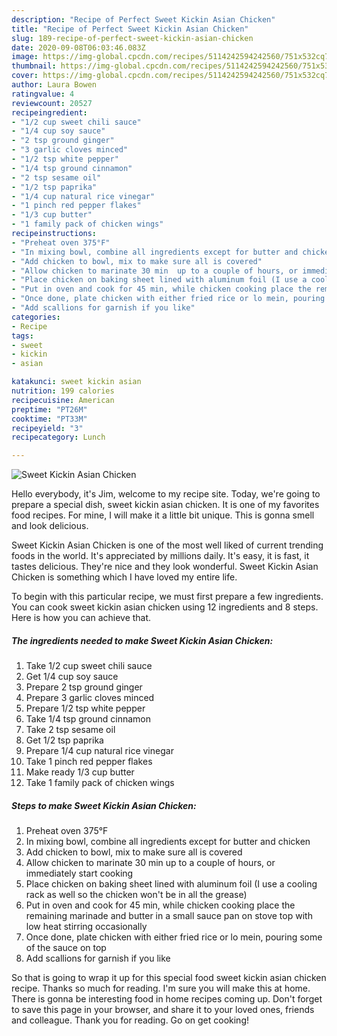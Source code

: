 ```yaml
---
description: "Recipe of Perfect Sweet Kickin Asian Chicken"
title: "Recipe of Perfect Sweet Kickin Asian Chicken"
slug: 189-recipe-of-perfect-sweet-kickin-asian-chicken
date: 2020-09-08T06:03:46.083Z
image: https://img-global.cpcdn.com/recipes/5114242594242560/751x532cq70/sweet-kickin-asian-chicken-recipe-main-photo.jpg
thumbnail: https://img-global.cpcdn.com/recipes/5114242594242560/751x532cq70/sweet-kickin-asian-chicken-recipe-main-photo.jpg
cover: https://img-global.cpcdn.com/recipes/5114242594242560/751x532cq70/sweet-kickin-asian-chicken-recipe-main-photo.jpg
author: Laura Bowen
ratingvalue: 4
reviewcount: 20527
recipeingredient:
- "1/2 cup sweet chili sauce"
- "1/4 cup soy sauce"
- "2 tsp ground ginger"
- "3 garlic cloves minced"
- "1/2 tsp white pepper"
- "1/4 tsp ground cinnamon"
- "2 tsp sesame oil"
- "1/2 tsp paprika"
- "1/4 cup natural rice vinegar"
- "1 pinch red pepper flakes"
- "1/3 cup butter"
- "1 family pack of chicken wings"
recipeinstructions:
- "Preheat oven 375°F"
- "In mixing bowl, combine all ingredients except for butter and chicken"
- "Add chicken to bowl, mix to make sure all is covered"
- "Allow chicken to marinate 30 min  up to a couple of hours, or immediately start cooking"
- "Place chicken on baking sheet lined with aluminum foil (I use a cooling rack as well so the chicken won&#39;t be in all the grease)"
- "Put in oven and cook for 45 min, while chicken cooking place the remaining marinade and butter in a small sauce pan on stove top with low heat stirring occasionally"
- "Once done, plate chicken with either fried rice or lo mein, pouring some of the sauce on top"
- "Add scallions for garnish if you like"
categories:
- Recipe
tags:
- sweet
- kickin
- asian

katakunci: sweet kickin asian 
nutrition: 199 calories
recipecuisine: American
preptime: "PT26M"
cooktime: "PT33M"
recipeyield: "3"
recipecategory: Lunch

---
```



![Sweet Kickin Asian Chicken](https://img-global.cpcdn.com/recipes/5114242594242560/751x532cq70/sweet-kickin-asian-chicken-recipe-main-photo.jpg)

Hello everybody, it's Jim, welcome to my recipe site. Today, we're going to prepare a special dish, sweet kickin asian chicken. It is one of my favorites food recipes. For mine, I will make it a little bit unique. This is gonna smell and look delicious.



Sweet Kickin Asian Chicken is one of the most well liked of current trending foods in the world. It's appreciated by millions daily. It's easy, it is fast, it tastes delicious. They're nice and they look wonderful. Sweet Kickin Asian Chicken is something which I have loved my entire life.


To begin with this particular recipe, we must first prepare a few ingredients. You can cook sweet kickin asian chicken using 12 ingredients and 8 steps. Here is how you can achieve that.

<!--inarticleads1-->

##### The ingredients needed to make Sweet Kickin Asian Chicken:

1. Take 1/2 cup sweet chili sauce
1. Get 1/4 cup soy sauce
1. Prepare 2 tsp ground ginger
1. Prepare 3 garlic cloves minced
1. Prepare 1/2 tsp white pepper
1. Take 1/4 tsp ground cinnamon
1. Take 2 tsp sesame oil
1. Get 1/2 tsp paprika
1. Prepare 1/4 cup natural rice vinegar
1. Take 1 pinch red pepper flakes
1. Make ready 1/3 cup butter
1. Take 1 family pack of chicken wings




<!--inarticleads2-->

##### Steps to make Sweet Kickin Asian Chicken:

1. Preheat oven 375°F
1. In mixing bowl, combine all ingredients except for butter and chicken
1. Add chicken to bowl, mix to make sure all is covered
1. Allow chicken to marinate 30 min  up to a couple of hours, or immediately start cooking
1. Place chicken on baking sheet lined with aluminum foil (I use a cooling rack as well so the chicken won&#39;t be in all the grease)
1. Put in oven and cook for 45 min, while chicken cooking place the remaining marinade and butter in a small sauce pan on stove top with low heat stirring occasionally
1. Once done, plate chicken with either fried rice or lo mein, pouring some of the sauce on top
1. Add scallions for garnish if you like




So that is going to wrap it up for this special food sweet kickin asian chicken recipe. Thanks so much for reading. I'm sure you will make this at home. There is gonna be interesting food in home recipes coming up. Don't forget to save this page in your browser, and share it to your loved ones, friends and colleague. Thank you for reading. Go on get cooking!

